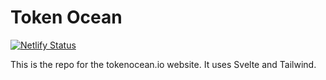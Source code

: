 # Token Ocean
[![Netlify Status](https://api.netlify.com/api/v1/badges/7d05ae8a-63d7-4a1f-a8fe-82a3f2d2db7f/deploy-status)](https://app.netlify.com/sites/tokenocean/deploys)

This is the repo for the tokenocean.io website. It uses Svelte and Tailwind.

